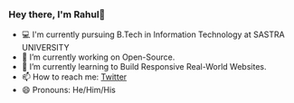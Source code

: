 ### Hey there, I'm Rahul👋

- 💻 I'm currently pursuing B.Tech in Information Technology at SASTRA UNIVERSITY
- 🔭 I’m currently working on Open-Source.
- 🌱 I’m currently learning to Build Responsive Real-World Websites. 
- 📫 How to reach me: [Twitter](https://twitter.com/RahulRamS_)
- 😄 Pronouns: He/Him/His

